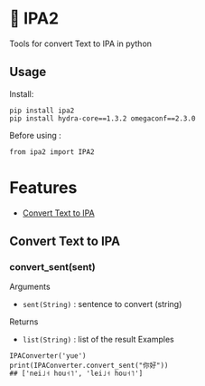 # 📖  IPA2

Tools for convert Text to IPA in python

## Usage

Install:

```
pip install ipa2
pip install hydra-core==1.3.2 omegaconf==2.3.0
```

Before using :

```
from ipa2 import IPA2
```

# Features

* [Convert Text to IPA](#convert)

<h2 id="convert">Convert Text to IPA</h2>

### convert_sent(sent)

Arguments

- `sent(String)` : sentence to convert (string)

Returns

- `list(String)` : list of the result
  Examples

```
IPAConverter('yue')
print(IPAConverter.convert_sent("你好"))
## ['nei˩˧ hou˧˥', 'lei˩˧ hou˧˥']
```
